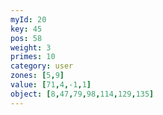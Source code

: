 ```yaml
---
myId: 20
key: 45
pos: 58
weight: 3
primes: 10
category: user
zones: [5,9]
value: [71,4,-1,1]
object: [8,47,79,98,114,129,135]
---
```

